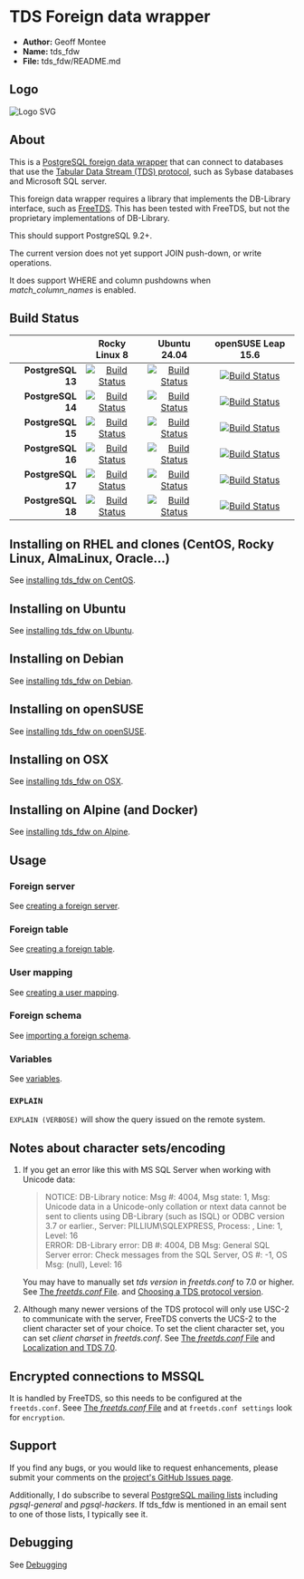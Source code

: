 
# TDS Foreign data wrapper

* **Author:** Geoff Montee
* **Name:** tds_fdw
* **File:** tds_fdw/README.md

## Logo

![Logo SVG](./logo/tds_fdw.svg)

## About

This is a [PostgreSQL foreign data wrapper](https://wiki.postgresql.org/wiki/Foreign_data_wrappers) that can connect to databases that use the [Tabular Data Stream (TDS) protocol](https://en.wikipedia.org/wiki/Tabular_Data_Stream),
such as Sybase databases and Microsoft SQL server.

This foreign data wrapper requires a library that implements the DB-Library interface,
such as [FreeTDS](https://www.freetds.org). This has been tested with FreeTDS, but not
the proprietary implementations of DB-Library.

This should support PostgreSQL 9.2+.

The current version does not yet support JOIN push-down, or write operations.

It does support WHERE and column pushdowns when *match_column_names* is enabled.

## Build Status

|                |    Rocky Linux 8   |    Ubuntu 24.04   | openSUSE Leap 15.6 |
| --------------:|:------------------:|:-----------------:|:------------------:|
| **PostgreSQL 13**  |[![Build Status](https://jenkins.juliogonzalez.es/job/tds_fdw-build/DISTRO=rockylinux8,PG_VER=13,label=docker/badge/icon)](https://jenkins.juliogonzalez.es/job/tds_fdw-build/DISTRO=rockylinux8,PG_VER=13,label=docker)|[![Build Status](https://jenkins.juliogonzalez.es/job/tds_fdw-build/DISTRO=ubuntu24.04,PG_VER=13,label=docker/badge/icon)](https://jenkins.juliogonzalez.es/job/tds_fdw-build/DISTRO=ubuntu24.04,PG_VER=13,label=docker)|[![Build Status](https://jenkins.juliogonzalez.es/job/tds_fdw-build/DISTRO=opensuseleap15.6,PG_VER=13,label=docker/badge/icon)](https://jenkins.juliogonzalez.es/job/tds_fdw-build/DISTRO=opensuseleap15.6,PG_VER=13,label=docker)|
| **PostgreSQL 14**  |[![Build Status](https://jenkins.juliogonzalez.es/job/tds_fdw-build/DISTRO=rockylinux8,PG_VER=14,label=docker/badge/icon)](https://jenkins.juliogonzalez.es/job/tds_fdw-build/DISTRO=rockylinux8,PG_VER=14,label=docker)|[![Build Status](https://jenkins.juliogonzalez.es/job/tds_fdw-build/DISTRO=ubuntu24.04,PG_VER=14,label=docker/badge/icon)](https://jenkins.juliogonzalez.es/job/tds_fdw-build/DISTRO=ubuntu24.04,PG_VER=14,label=docker)|[![Build Status](https://jenkins.juliogonzalez.es/job/tds_fdw-build/DISTRO=opensuseleap15.6,PG_VER=14,label=docker/badge/icon)](https://jenkins.juliogonzalez.es/job/tds_fdw-build/DISTRO=opensuseleap15.6,PG_VER=14,label=docker)|
| **PostgreSQL 15**  |[![Build Status](https://jenkins.juliogonzalez.es/job/tds_fdw-build/DISTRO=rockylinux8,PG_VER=15,label=docker/badge/icon)](https://jenkins.juliogonzalez.es/job/tds_fdw-build/DISTRO=rockylinux8,PG_VER=15,label=docker)|[![Build Status](https://jenkins.juliogonzalez.es/job/tds_fdw-build/DISTRO=ubuntu24.04,PG_VER=15,label=docker/badge/icon)](https://jenkins.juliogonzalez.es/job/tds_fdw-build/DISTRO=ubuntu24.04,PG_VER=15,label=docker)|[![Build Status](https://jenkins.juliogonzalez.es/job/tds_fdw-build/DISTRO=opensuseleap15.6,PG_VER=15,label=docker/badge/icon)](https://jenkins.juliogonzalez.es/job/tds_fdw-build/DISTRO=opensuseleap15.6,PG_VER=15,label=docker)|
| **PostgreSQL 16**  |[![Build Status](https://jenkins.juliogonzalez.es/job/tds_fdw-build/DISTRO=rockylinux8,PG_VER=16,label=docker/badge/icon)](https://jenkins.juliogonzalez.es/job/tds_fdw-build/DISTRO=rockylinux8,PG_VER=16,label=docker)|[![Build Status](https://jenkins.juliogonzalez.es/job/tds_fdw-build/DISTRO=ubuntu24.04,PG_VER=16,label=docker/badge/icon)](https://jenkins.juliogonzalez.es/job/tds_fdw-build/DISTRO=ubuntu24.04,PG_VER=16,label=docker)|[![Build Status](https://jenkins.juliogonzalez.es/job/tds_fdw-build/DISTRO=opensuseleap15.6,PG_VER=16,label=docker/badge/icon)](https://jenkins.juliogonzalez.es/job/tds_fdw-build/DISTRO=opensuseleap15.6,PG_VER=16,label=docker)|
| **PostgreSQL 17**  |[![Build Status](https://jenkins.juliogonzalez.es/job/tds_fdw-build/DISTRO=rockylinux8,PG_VER=17,label=docker/badge/icon)](https://jenkins.juliogonzalez.es/job/tds_fdw-build/DISTRO=rockylinux8,PG_VER=17,label=docker)|[![Build Status](https://jenkins.juliogonzalez.es/job/tds_fdw-build/DISTRO=ubuntu24.04,PG_VER=17,label=docker/badge/icon)](https://jenkins.juliogonzalez.es/job/tds_fdw-build/DISTRO=ubuntu24.04,PG_VER=17,label=docker)|[![Build Status](https://jenkins.juliogonzalez.es/job/tds_fdw-build/DISTRO=opensuseleap15.6,PG_VER=17,label=docker/badge/icon)](https://jenkins.juliogonzalez.es/job/tds_fdw-build/DISTRO=opensuseleap15.6,PG_VER=17,label=docker)|
| **PostgreSQL 18**  |[![Build Status](https://jenkins.juliogonzalez.es/job/tds_fdw-build/DISTRO=rockylinux8,PG_VER=18,label=docker/badge/icon)](https://jenkins.juliogonzalez.es/job/tds_fdw-build/DISTRO=rockylinux8,PG_VER=18,label=docker)|[![Build Status](https://jenkins.juliogonzalez.es/job/tds_fdw-build/DISTRO=ubuntu24.04,PG_VER=18,label=docker/badge/icon)](https://jenkins.juliogonzalez.es/job/tds_fdw-build/DISTRO=ubuntu24.04,PG_VER=18,label=docker)|[![Build Status](https://jenkins.juliogonzalez.es/job/tds_fdw-build/DISTRO=opensuseleap15.6,PG_VER=18,label=docker/badge/icon)](https://jenkins.juliogonzalez.es/job/tds_fdw-build/DISTRO=opensuseleap15.6,PG_VER=18,label=docker)|

## Installing on RHEL and clones (CentOS, Rocky Linux, AlmaLinux, Oracle...)

See [installing tds_fdw on CentOS](InstallRHELandClones.md).

## Installing on Ubuntu

See [installing tds_fdw on Ubuntu](InstallUbuntu.md).

## Installing on Debian

See [installing tds_fdw on Debian](InstallDebian.md).

## Installing on openSUSE

See [installing tds_fdw on openSUSE](InstallopenSUSE.md).

## Installing on OSX

See [installing tds_fdw on OSX](InstallOSX.md).

## Installing on Alpine (and Docker)

See [installing tds_fdw on Alpine](InstallAlpine.md).

## Usage

### Foreign server

See [creating a foreign server](ForeignServerCreation.md).
	
### Foreign table
	
See [creating a foreign table](ForeignTableCreation.md).
	
### User mapping
	
See [creating a user mapping](UserMappingCreation.md).

### Foreign schema

See [importing a foreign schema](ForeignSchemaImporting.md).

### Variables

See [variables](Variables.md).

### `EXPLAIN`

`EXPLAIN (VERBOSE)` will show the query issued on the remote system.
	
## Notes about character sets/encoding

1. If you get an error like this with MS SQL Server when working with Unicode data:
   
   > NOTICE:  DB-Library notice: Msg #: 4004, Msg state: 1, Msg: Unicode data in a Unicode-only 
   > collation or ntext data cannot be sent to clients using DB-Library (such as ISQL) or ODBC 
   > version 3.7 or earlier., Server: PILLIUM\SQLEXPRESS, Process: , Line: 1, Level: 16  
   > ERROR:  DB-Library error: DB #: 4004, DB Msg: General SQL Server error: Check messages from 
   > the SQL Server, OS #: -1, OS Msg: (null), Level: 16
   
   You may have to manually set *tds version* in *freetds.conf* to 7.0 or higher. See [The *freetds.conf* File](https://www.freetds.org/userguide/freetdsconf.html).
   and [Choosing a TDS protocol version](https://www.freetds.org/userguide/ChoosingTdsProtocol.html).

2. Although many newer versions of the TDS protocol will only use USC-2 to communicate
with the server, FreeTDS converts the UCS-2 to the client character set of your choice. 
To set the client character set, you can set *client charset* in *freetds.conf*. See 
[The *freetds.conf* File](https://www.freetds.org/userguide/freetdsconf.html) and [Localization and TDS 7.0](https://www.freetds.org/userguide/Localization.html).

## Encrypted connections to MSSQL

It is handled by FreeTDS, so this needs to be configured at the `freetds.conf`. Seee [The *freetds.conf* File](https://www.freetds.org/userguide/freetdsconf.html) and at `freetds.conf settings` look for `encryption`.

## Support

If you find any bugs, or you would like to request enhancements, please submit your comments on the [project's GitHub Issues page](https://github.com/tds-fdw/tds_fdw/issues).

Additionally, I do subscribe to several [PostgreSQL mailing lists](https://www.postgresql.org/list/) including *pgsql-general* and *pgsql-hackers*. If tds_fdw is mentioned in an email sent to one of those lists, I typically see it.

## Debugging

See [Debugging](tests/README.md)

